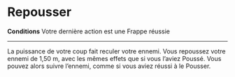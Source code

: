 # Repousser

<p><strong>Conditions</strong> Votre dernière action est une Frappe réussie</p>
<hr>
<p>La puissance de votre coup fait reculer votre ennemi. Vous repoussez votre ennemi de 1,50 m, avec les mêmes effets que si vous l’aviez Poussé. Vous pouvez alors suivre l’ennemi, comme si vous aviez réussi à le Pousser.</p>